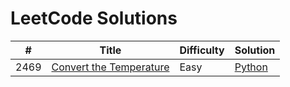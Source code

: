 # LeetCode Solutions

| #    | Title                              | Difficulty | Solution |
|------|------------------------------------|------------|----------|
| 2469 | [Convert the Temperature](https://leetcode.com/problems/convert-the-temperature/) | Easy | [Python](./python/math/easy/2469-convert_the_temperature.py) |
